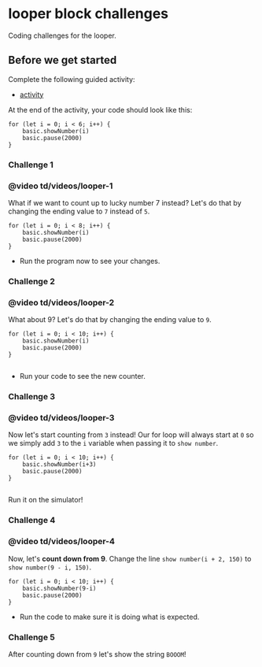 # looper block challenges

Coding challenges for the looper. 

## Before we get started

Complete the following guided activity:

* [activity](/microbit/lessons/looper/activity)

At the end of the activity, your code should look like this:


```blocks
for (let i = 0; i < 6; i++) {
    basic.showNumber(i)
    basic.pause(2000)
}
```

### Challenge 1

### @video td/videos/looper-1

What if we want to count up to lucky number 7 instead? Let's do that by changing the ending value to `7` instead of `5`.


```blocks
for (let i = 0; i < 8; i++) {
    basic.showNumber(i)
    basic.pause(2000)
}

```

* Run the program now to see your changes.

### Challenge 2

### @video td/videos/looper-2

What about 9? Let's do that by changing the ending value to `9`.

```blocks
for (let i = 0; i < 10; i++) {
    basic.showNumber(i)
    basic.pause(2000)
}


```


* Run your code to see the new counter.

### Challenge 3

### @video td/videos/looper-3

Now let's start counting from `3` instead! Our for loop will always start at `0` so we simply add `3` to the `i` variable when passing it to `show number`.

```blocks
for (let i = 0; i < 10; i++) {
    basic.showNumber(i+3)
    basic.pause(2000)
}


```

Run it on the simulator!

### Challenge 4

### @video td/videos/looper-4

Now, let's **count down from 9**. Change the line `show number(i + 2, 150)` to `show number(9 - i, 150)`.

```blocks
for (let i = 0; i < 10; i++) {
    basic.showNumber(9-i)
    basic.pause(2000)
}

```


* Run the code to make sure it is doing what is expected.

### Challenge 5

After counting down from `9` let's show the string `BOOOM`!

